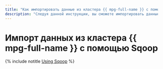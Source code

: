 ```yaml
---
title: "Как импортировать данные из кластера {{ mpg-full-name }} с помощью Sqoop"
description: "Следуя данной инструкции, вы сможете импортировать данные из кластера {{ mpg-full-name }} с помощью Sqoop."
---
```


# Импорт данных из кластера {{ mpg-full-name }} с помощью Sqoop

{% include notitle [Using Sqoop](../../_tutorials/sqoop/sqoop-mpg.md) %}

